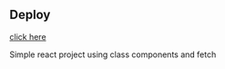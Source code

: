 ## Deploy
[click here](https://andrewhelix.github.io/MovieApp-SimpleReact/)

Simple react project using class components and fetch